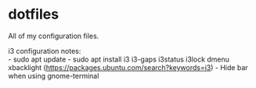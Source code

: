 # dotfiles
All of my configuration files.

i3 configuration notes:  
	- sudo apt update
	- sudo apt install i3 i3-gaps i3status i3lock dmenu xbacklight (https://packages.ubuntu.com/search?keywords=i3)
	- Hide bar when using gnome-terminal





